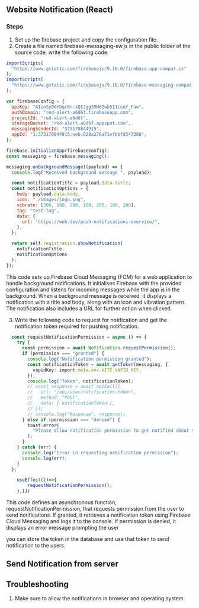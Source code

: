 ## Website Notification (React)

### Steps

1. Set up the firebase project and copy the configuration file.
2. Create a file named firebase-messaging-sw.js in the public folder of the source code. write the following code.
```javascript
importScripts(
  "https://www.gstatic.com/firebasejs/9.16.0/firebase-app-compat.js"
);
importScripts(
  "https://www.gstatic.com/firebasejs/9.16.0/firebase-messaging-compat.js"
);

var firebaseConfig = {
  apiKey: "AIzaSyD6YDqr6n-xQIJgg3MH6Zwb511LeuY_Faw",
  authDomain: "red-alert-a6d6f.firebaseapp.com",
  projectId: "red-alert-a6d6f",
  storageBucket: "red-alert-a6d6f.appspot.com",
  messagingSenderId: "373170844915",
  appId: "1:373170844915:web:828a276a71efbbfd547386",
};

firebase.initializeApp(firebaseConfig);
const messaging = firebase.messaging();

messaging.onBackgroundMessage((payload) => {
  console.log("Received background message ", payload);

  const notificationTitle = payload.data.title;
  const notificationOptions = {
    body: payload.data.body,
    icon: "./images/logo.png",
    vibrate: [200, 100, 200, 100, 200, 100, 200],
    tag: "test-tag",
    data: {
      url: "https://web.dev/push-notifications-overview/",
    },
  };

  return self.registration.showNotification(
    notificationTitle,
    notificationOptions
  );
});
```

This code sets up Firebase Cloud Messaging (FCM) for a web application to handle background notifications. It initialises Firebase with the provided configuration and listens for incoming messages while the app is in the background. When a background message is received, it displays a notification with a title and body, along with an icon and vibration pattern. The notification also includes a URL for further action when clicked.

3. Write the following code to request for notification and get the notification token required for pushing notification.
```typescript
  const requestNotificationPermission = async () => {
    try {
      const permission = await Notification.requestPermission();
      if (permission === "granted") {
        console.log("Notification permission granted");
        const notificationToken = await getToken(messaging, {
          vapidKey: import.meta.env.VITE_VAPID_KEY,
        });
        console.log("Token", notificationToken);
        // const response = await apiCall({
        //   url: "/api/user/notification-token",
        //   method: "POST",
        //   data: { notificationToken },
        // });
        // console.log("Response", response);
      } else if (permission === "denied") {
        toast.error(
          "Please allow notification permission to get notified about stock updates"
        );
      }
    } catch (err) {
      console.log("Error in requesting notification permission");
      console.log(err);
    }
  };

	useEffect(()=>{
		requestNotificationPermission();
	},[])
```
This code defines an asynchronous function, requestNotificationPermission, that requests permission from the user to send notifications. If granted, it retrieves a notification token using Firebase Cloud Messaging and logs it to the console. If permission is denied, it displays an error message prompting the user

you can store the token in the database and use that token to send notification to the users.

## Send Notification from server





## Troubleshooting
1. Make sure to allow the notifications in browser and operating system.